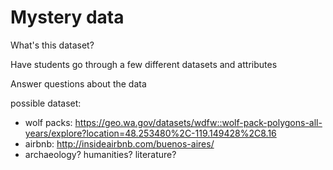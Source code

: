 # Mystery data

What's this dataset?

Have students go through a few different datasets and attributes

Answer questions about the data

possible dataset:
* wolf packs: https://geo.wa.gov/datasets/wdfw::wolf-pack-polygons-all-years/explore?location=48.253480%2C-119.149428%2C8.16
* airbnb: http://insideairbnb.com/buenos-aires/
* archaeology? humanities? literature? 